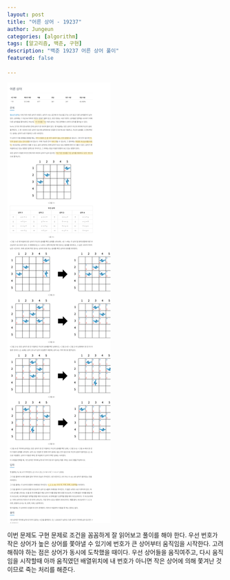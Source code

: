 ```yaml
---
layout: post
title: "어른 상어 - 19237"
author: Jungeun
categories: [algorithm]
tags: [알고리즘, 백준, 구현]
description: "백준 19237 어른 상어 풀이"
featured: false

---
```


![19237](/assets/images/boj/19237_boj.png)

이번 문제도 구현 문제로 조건을 꼼꼼하게 잘 읽어보고 풀이를 해야 한다. 우선 번호가 작은 상어가 높은 상어를 쫓아낼 수 있기에 번호가 큰 상어부터 움직임을 시작한다. 고려해줘야 하는 점은 상어가 동시에 도착했을 때이다. 우선 상어들을 움직여주고, 다시 움직임을 시작할때 아까 움직였던 배열위치에 내 번호가 아니면 작은 상어에 의해 쫓겨난 것이므로 죽는 처리를 해준다. 

<script src="https://gist.github.com/JungeunKwon/c636342bd52986b24954ffd9b656ccff.js"></script>